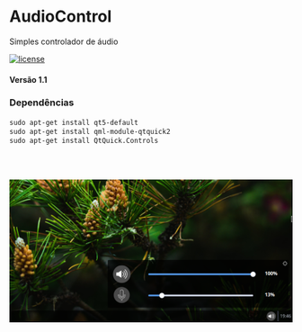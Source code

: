 # AudioControl
Simples controlador de áudio

<a href="https://github.com/emmilinux/AudioControl/blob/master/LICENSE"><img src="https://img.shields.io/github/license/mashape/apistatus.svg" alt="license"/></a>

#### Versão 1.1
### Dependências
```
sudo apt-get install qt5-default
sudo apt-get install qml-module-qtquick2
sudo apt-get install QtQuick.Controls
```
<br>
<br>

![CSCore Logo](https://github.com/emmilinux/AudioControl/blob/master/screenshots/audiocontrol.png)

